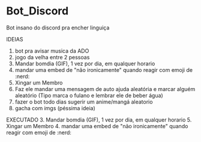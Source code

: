 # Bot_Discord
Bot insano do discord pra encher linguiça


IDEIAS
1. bot pra avisar musica da ADO
2. jogo da velha entre 2 pessoas
3. Mandar bomdia (GIF), 1 vez por dia, em qualquer horario
4. mandar uma embed de "não ironicamente" quando reagir com emoji de :nerd:
5. Xingar um Membro
6. Faz ele mandar uma mensagem de auto ajuda aleatória e marcar alguém aleatório (Tipo marca o fulano e lembrar ele de beber água)
7. fazer o bot todo dias sugerir um anime/mangá aleatorio
8. gacha com imgs (péssima ideia)

EXECUTADO
3. Mandar bomdia (GIF), 1 vez por dia, em qualquer horario
5. Xingar um Membro
4. mandar uma embed de "não ironicamente" quando reagir com emoji de :nerd:
